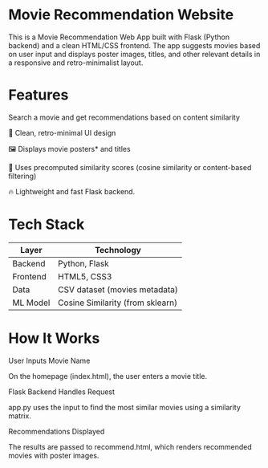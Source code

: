 # Movie Recommendation Website
This is a Movie Recommendation Web App built with Flask (Python backend) and a clean HTML/CSS frontend. The app suggests movies based on user input and displays poster images, titles, and other relevant details in a responsive and retro-minimalist layout.

# Features
 Search a movie and get recommendations based on content similarity

🎨 Clean, retro-minimal UI design

🖼️ Displays movie posters* and titles

🧠 Uses precomputed similarity scores (cosine similarity or content-based filtering)

🔥 Lightweight and fast Flask backend.

# Tech Stack

| Layer    | Technology                       |
| -------- | -------------------------------- |
| Backend  | Python, Flask                    |
| Frontend | HTML5, CSS3                      |
| Data     | CSV dataset (movies metadata)    |
| ML Model | Cosine Similarity (from sklearn) |

# How It Works
User Inputs Movie Name

On the homepage (index.html), the user enters a movie title.

Flask Backend Handles Request

app.py uses the input to find the most similar movies using a similarity matrix.

Recommendations Displayed

The results are passed to recommend.html, which renders recommended movies with poster images.
